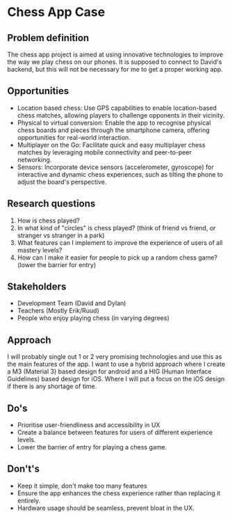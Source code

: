 # Chess App Case

## Problem definition

The chess app project is aimed at using innovative technologies to improve the way we play chess on our phones. It is supposed to connect to David's backend, but this will not be necessary for me to get a proper working app.

## Opportunities

- Location based chess: Use GPS capabilities to enable location-based chess matches, allowing players to challenge opponents in their vicinity.
- Physical to virtual conversion: Enable the app to recognise physical chess boards and pieces through the smartphone camera, offering opportunities for real-world interaction.
- Multiplayer on the Go: Facilitate quick and easy multiplayer chess matches by leveraging mobile connectivity and peer-to-peer networking.
- Sensors: Incorporate device sensors (accelerometer, gyroscope) for interactive and dynamic chess experiences, such as tilting the phone to adjust the board's perspective.

## Research questions
1. How is chess played?
2. In what kind of "circles" is chess played? (think of friend vs friend, or stranger vs stranger in a park)
3. What features can I implement to improve the experience of users of all mastery levels?
4. How can I make it easier for people to pick up a random chess game? (lower the barrier for entry)

## Stakeholders

- Development Team (David and Dylan)
- Teachers (Mostly Erik/Ruud)
- People who enjoy playing chess (in varying degrees)

## Approach

I will probably single out 1 or 2 very promising technologies and use this as the main features of the app.
I want to use a hybrid approach where I create a M3 (Material 3) based design for android and a HIG (Human Interface Guidelines) based design for iOS. Where I will put a focus on the iOS design if there is any shortage of time.

## Do's

- Prioritise user-friendliness and accessibility in UX
- Create a balance between features for users of different experience levels.
- Lower the barrier of entry for playing a chess game.

## Don't's

- Keep it simple, don't make too many features
- Ensure the app enhances the chess experience rather than replacing it entirely.
- Hardware usage should be seamless, prevent bloat in the UX.
